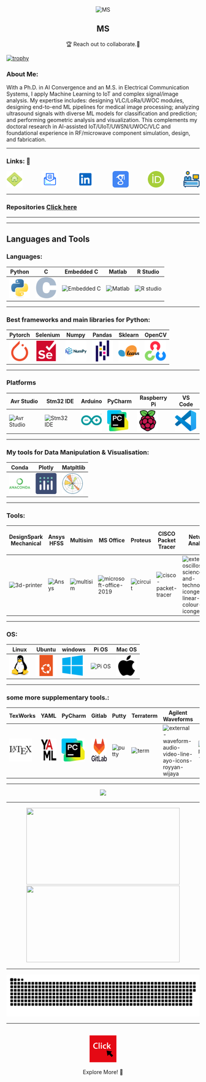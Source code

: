 <div align="center">
  <img width="140" src="https://user-images.githubusercontent.com/6661165/91657958-61b4fd00-eb00-11ea-9def-dc7ef5367e34.png"  alt="MS"/>
  <h2 align="center">MS</h2>
  <p align="center">🏆 Reach out to collaborate.🥇 </p>
</div>

[![trophy](https://github-profile-trophy.vercel.app/?username=zamaex96&margin-w=15&row=1&column=4)](https://github.com/zamaex96/github-profile-trophy)
### About Me:    
With a Ph.D. in AI Convergence and an M.S. in Electrical Communication Systems, I apply Machine Learning to IoT and complex signal/image analysis. My expertise includes: designing VLC/LoRa/UWOC modules, designing end-to-end ML pipelines for medical image processing; analyzing ultrasound signals with diverse ML models for classification and prediction; and performing geometric analysis and visualization. This complements my doctoral research in AI-assisted IoT/UIoT/UWSN/UWOC/VLC and foundational experience in RF/microwave component simulation, design, and fabrication.

---

### Links: 📡   

<div align="left" style="display: flex; gap: 50px; align-items: center;">

  <!-- Homepage -->
  <a href="https://maazsalman.org/">
    <img width="50" src="front-page-svgrepo-com.svg" alt="Homepage" />
  </a>

  <!-- Mail -->
  <a href="mailto:maz.zeesal@gmail.com">
    <img width="50" src="mail-reception-svgrepo-com.svg" alt="Mail" />
  </a>

  <!-- LinkedIn -->
  <a href="https://www.linkedin.com/in/zam-sal94">
    <img width="50" src="linkedin-svgrepo-com.svg" alt="LinkedIn" />
  </a>

  <!-- Google Scholar -->
  <a href="https://scholar.google.co.kr/citations?user=Xplpp28AAAAJ">
    <img width="50" src="google-scholar-svgrepo-com.svg" alt="Google Scholar" />
  </a>

  <!-- ORCID -->
  <a href="https://orcid.org/0000-0002-8746-3440">
    <img width="50" src="orcid-svgrepo-com.svg" alt="ORCID" />
  </a>

  <!-- Workplace -->
  <a href="http://aiotlab.pknu.ac.kr/">
    <img width="50" src="workspace-employee-svgrepo-com.svg" alt="Workplace" />
  </a>

</div>


---

### Repositories [Click here](https://github.com/zamaex96?tab=repositories)

---


---

## Languages and Tools 
<div>

### Languages:
| Python | C | Embedded C | Matlab | R Studio|
|----------|----------|----------|-----|-----|
|  <img src="https://github.com/devicons/devicon/blob/master/icons/python/python-original.svg" title="Python"  alt="Python" width="55" height="55"/> |  <img src="https://github.com/devicons/devicon/blob/master/icons/c/c-original.svg" title="C"  alt="C" width="55" height="55"/>  |  <img src="https://cdn.jsdelivr.net/gh/devicons/devicon@latest/icons/cplusplus/cplusplus-plain.svg" title="Embedded C" alt="Embedded C" width="55" height="55"/>|  <img src="https://cdn.jsdelivr.net/gh/devicons/devicon@latest/icons/matlab/matlab-original.svg"  title="Matlab" alt="Matlab" width="55" height="55"/>| <img src="https://cdn.jsdelivr.net/gh/devicons/devicon@latest/icons/rstudio/rstudio-original.svg" title="R studio" alt="R studio" width="55" height="55"/>| 
          

---

### Best frameworks and main libraries for Python:

| Pytorch | Selenium | Numpy | Pandas | Sklearn | OpenCV |
|----------|----------|----------|----------|----------|----------|
|  <img src="https://github.com/devicons/devicon/blob/master/icons/pytorch/pytorch-original.svg" title="Pytorch"  alt="Pytorch" width="55" height="55"/>|  <img src="https://github.com/devicons/devicon/blob/master/icons/selenium/selenium-original.svg" title="Selenium"  alt="Selenium" width="55" height="55"/>|  <img src="https://github.com/devicons/devicon/blob/master/icons/numpy/numpy-original-wordmark.svg" title="Numpy" alt="Numpy" width="55" height="55"/>|  <img src="https://github.com/devicons/devicon/blob/master/icons/pandas/pandas-original.svg" title="Pandas" alt="Pandas" width="55" height="55"/>|  <img src="https://github.com/devicons/devicon/blob/master/icons/scikitlearn/scikitlearn-original.svg" title="sklearn" alt="sklearn" width="55" height="55"/>| <img src="https://github.com/devicons/devicon/blob/master/icons/opencv/opencv-original.svg" title="mpl" alt="mpl" width="55" height="55"/>|

---

### Platforms 
| Avr Studio | Stm32 IDE | Arduino | PyCharm | Raspberry Pi | VS Code |
|------------|------------|---------|---------|--------------|---------|
| <img src="https://upload.wikimedia.org/wikipedia/commons/9/96/Avr_logo.svg" title="Avr Studio" alt="Avr Studio" width="55" height="55"/> | <img src="https://cdn.jsdelivr.net/gh/devicons/devicon@latest/icons/c/c-line.svg" title="Stm32 IDE" alt="Stm32 IDE" width="55" height="55"/> | <img src="https://github.com/devicons/devicon/blob/master/icons/arduino/arduino-original.svg" title="Arduino" alt="Arduino" width="55" height="55"/> | <img src="https://github.com/devicons/devicon/blob/master/icons/pycharm/pycharm-original.svg" title="PyCharm" alt="PyCharm" width="55" height="55"/> | <img src="https://github.com/devicons/devicon/blob/master/icons/raspberrypi/raspberrypi-original.svg" title="Raspberry Pi" alt="Raspberry Pi" width="55" height="55"/> | <img src="https://github.com/devicons/devicon/blob/master/icons/vscode/vscode-original.svg" title="VS Code" alt="VS Code" width="55" height="55"/> |

---

### My tools for Data Manipulation & Visualisation:

| Conda | Plotly | Matpltlib |
|----------|----------|----------|
|<img src="https://github.com/devicons/devicon/blob/master/icons/anaconda/anaconda-original-wordmark.svg" title="Anaconda" alt="Conda" width="55" height="55"/>|<img src="https://github.com/devicons/devicon/blob/master/icons/plotly/plotly-original.svg" title="plotly" alt="pltly" width="55" height="55"/> | <img src="https://github.com/devicons/devicon/blob/master/icons/matplotlib/matplotlib-original.svg" title="plotly" alt="pltly" width="55" height="55"/> |

---

### Tools:

| DesignSpark Mechanical | Ansys HFSS | Multisim | MS Office | Proteus | CISCO Packet Tracer | Network Analyzer | Antenna Radiation Pattern Analyzer | 3D Printing |
|------------------------|------------|----------|-----------|---------|---------------------|------------------|-----------------------------|-------------|
|<img width="55" height="55" src="https://img.icons8.com/nolan/64/1A6DFF/C822FF/3d-printer.png" alt="3d-printer"/>| <img width="55" height="55" src="https://img.icons8.com/windows/32/Ansys.png" alt="Ansys"/> | <img width="55" height="55" src="https://img.icons8.com/nolan/64/multisim.png" alt="multisim"/> | <img width="55" height="55" src="https://img.icons8.com/fluency/48/microsoft-office-2019.png" alt="microsoft-office-2019"/>| <img width="55" height="55" src="https://img.icons8.com/cute-clipart/64/circuit.png" alt="circuit"/> | <img width="55" height="55" src="https://img.icons8.com/ios/50/cisco-packet-tracer.png" alt="cisco-packet-tracer"/>| <img width="55" height="55" src="https://img.icons8.com/external-icongeek26-linear-colour-icongeek26/64/external-oscilloscope-science-and-technology-icongeek26-linear-colour-icongeek26.png" alt="external-oscilloscope-science-and-technology-icongeek26-linear-colour-icongeek26"/>| <img width="55" height="55" src="https://img.icons8.com/color/48/cellular-network--v1.png" alt="cellular-network--v1"/> | <img width="55" height="55" src="https://img.icons8.com/external-tal-revivo-duo-tal-revivo/25/external-makerbot-industries-an-american-desktop-3d-printer-manufacturer-logo-duo-tal-revivo.png" alt="external-makerbot-industries-an-american-desktop-3d-printer-manufacturer-logo-duo-tal-revivo"/> |

---

### OS:

| Linux | Ubuntu | windows | Pi OS | Mac OS|
|----------|----------|----------|----------|----------|
| <img src="https://github.com/devicons/devicon/blob/master/icons/linux/linux-original.svg" title="Linux" alt="Linux" width="55" height="55"/> | <img src="https://github.com/devicons/devicon/blob/master/icons/ubuntu/ubuntu-original.svg" title="Ubuntu" alt="Ubuntu" width="55" height="55"/> | <img src="https://github.com/devicons/devicon/blob/master/icons/windows8/windows8-original.svg" title="Windows" alt="Windows" width="55" height="55"/> |<img src="https://cdn.jsdelivr.net/gh/devicons/devicon@latest/icons/raspberrypi/raspberrypi-original.svg" title="Pi OS" alt="Pi OS" width="55" height="55"/>| <img src="https://github.com/devicons/devicon/blob/master/icons/apple/apple-original.svg" title="Mac OS" alt="Mac OS" width="55" height="55"/>|


---

### some more supplementary tools.:
| TexWorks | YAML | PyCharm | Gitlab | Putty | Terraterm | Agilent Waveforms | Photoshop|
|----------|----------|----------|----------|----------|----------|----------|----------|
|<img src="https://github.com/devicons/devicon/blob/master/icons/latex/latex-original.svg" title="Latex" alt="Latex" width="60"  height="60"/>|<img src="https://github.com/devicons/devicon/blob/master/icons/yaml/yaml-original.svg" title="yaml" alt="yaml" width="60" height="60"/>|<img src="https://github.com/devicons/devicon/blob/master/icons/pycharm/pycharm-original.svg" title="PC" alt="PC" width="60" height="60"/>|<img src="https://github.com/devicons/devicon/blob/master/icons/gitlab/gitlab-original-wordmark.svg" title="GitLab" alt="GitLab" width="60" height="60"/>| <img width="60" height="60" src="https://img.icons8.com/nolan/64/putty.png" alt="putty"/>|<img width="60" height="60" src="https://img.icons8.com/dusk/64/term.png" alt="term"/>|<img width="60" height="60" src="https://img.icons8.com/external-ayo-icons-royyan-wijaya/24/external-waveform-audio-video-line-ayo-icons-royyan-wijaya.png" alt="external-waveform-audio-video-line-ayo-icons-royyan-wijaya"/>|<img width="60" height="60" src="https://img.icons8.com/color/48/adobe-photoshop--v1.png" alt="adobe-photoshop--v1"/>|
  
</div>

---

<p align="center">
  <img src="https://github-profile-summary-cards.vercel.app/api/cards/profile-details?username=zamaex96&theme=2077">
</p>

---
 
<p align="center">
  <img width="400" height="200" src="https://github-readme-stats.vercel.app/api?username=zamaex96&show_icons=true&theme=vision-friendly-dark&hide_rank=true">
  <img width="400" height="200" src="https://github-readme-stats.vercel.app/api/top-langs/?username=zamaex96&size_weight=0.0005&count_weight=0.3&layout=compact&theme=vision-friendly-dark">
</p>

---

<p align="center">
 <img width="1000" src="github-snake.svg" alt="snake"/>
</p>

---

<div id="header" align="center">
  <img src="https://komarev.com/ghpvc/?username=zamaex96&style=for-the-badge&color=orange" alt=""/>
</div>

<div align="center">
  <a href="https://maazsalman.org/">
    <img width="70" src="click-svgrepo-com.svg" alt="gh" />
  </a>
  <p> Explore More! 🚀</p>
</div>


